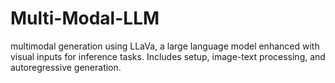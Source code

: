 # Multi-Modal-LLM
multimodal generation using LLaVa, a large language model enhanced with visual inputs for inference tasks. Includes setup, image-text processing, and autoregressive generation.
